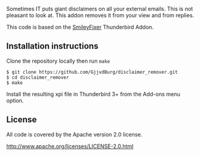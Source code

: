 Sometimes IT puts giant disclaimers on all your external emails. This is not 
pleasant to look at. This addon removes it from your view and from replies.

This code is based on the 
[SmileyFixer](https://addons.mozilla.org/en-GB/thunderbird/addon/smiley-fixer/) 
Thunderbird Addon.

Installation instructions
-------------------------

Clone the repository locally then run `make`

    $ git clone https://github.com/GjjvdBurg/disclaimer_remover.git
    $ cd disclaimer_remover
    $ make

Install the resulting xpi file in Thunderbird 3+ from the Add-ons menu
option.

License
-------

All code is covered by the Apache version 2.0 license.

http://www.apache.org/licenses/LICENSE-2.0.html
